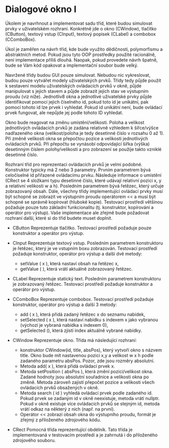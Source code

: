 # Dialogové okno I

Úkolem je navrhnout a implementovat sadu tříd, které budou simulovat prvky v uživatelském rozhraní. Konkrétně jde o okno (CWindow), tlačítko (CButton), textový vstup (CInput), textový popisek (CLabel) a combobox (CComboBox).

Úkol je zaměřen na návrh tříd, kde bude využito dědičnosti, polymorfismu a abstraktních metod. Pokud jsou tyto OOP prostředky použité racionálně, není implementace příliš dlouhá. Naopak, pokud provedete návrh špatně, bude se Vám kód opakovat a implementační soubor bude velký.

Navržené třídy budou GUI pouze simulovat. Nebudou nic vykreslovat, budou pouze vytvářet modely uživatelských prvků. Třídy tedy půjde použít k sestavení modelu uživatelských ovládacích prvků v okně, půjde manipulovat s jejich stavem a půjde zobrazit jejich stav ve výstupním proudu (viz níže). Jednotliv8 okna a jednotlivé uživatelské prvky půjde identifikovat pomocí jejich číselného id, pokud toto id je unikátní, pak pomocí tohoto id lze prvek i vyhledat. Pokud id unikátní není, bude ovládací prvek fungovat, ale nepůjde jej podle tohoto ID vyhledat.

Okno bude reagovat na změnu umístění/velikosti. Poloha a velikost jednotlivých ovládacích prvků je zadána relativně vzhledem k šířce/výšce nadřazeného okna (velikost/poloha je tedy desetinné číslo v rozsahu 0 až 1). Při změně velikosti okna se přepočtou pozice a velikosti jednotlivých ovládacích prvků. Při přepočtu se vynásobí odpovídající šířka (výška) desetinným číslem polohy/velikosti a pro zobrazení se použije takto vzniklé desetinné číslo.

Rozhraní tříd pro reprezentaci ovládacích prvků je velmi podobné. Konstruktor typicky má 2 nebo 3 parametry. Prvním parametrem bývá celočíselné id přiřazené ovládacímu prvku. Následuje informace o umístění (CRect se 4 složkami typu desetinné číslo, které udávají relativní pozici x, y a relativní velikosti w a h). Posledním parametrem bývá řetězec, který určuje zobrazovaný obsah. Dále, všechny třídy implementující ovládací prvky musí být schopné se zobrazit ve výstupním proudu operátorem << a musí být schopné se správně kopírovat (hluboké kopie). Testovací prostředí většinou požaduje pouze tuto základní funkcionalitu (tj. konstruktor, kopírování a operátor pro výstup). Vaše implementace ale zřejmě bude požadovat rozhraní další, které si do tříd budete muset doplnit.

- CButton
    Reprezentuje tlačítko. Testovací prostředí požaduje pouze konstruktor a operátor pro výstup.
- CInput
    Reprezentuje textový vstup. Posledním parametrem konstruktoru je řetězec, který je ve vstupním boxu zobrazován. Testovací prostředí požaduje konstruktor, operátor pro výstup a další dvě metody:
    - setValue ( x ), která nastaví obsah na řetězec x,
    - getValue ( ), která vrátí aktuálně zobrazovaný řetězec.

- CLabel
    Reprezentuje statický text. Posledním parametrem konstruktoru je zobrazovaný řetězec. Testovací prostředí požaduje konstruktor a operátor pro výstup.
- CComboBox
    Reprezentuje combobox. Testovací prostředí požaduje konstruktor, operátor pro výstup a další 3 metody:
    - add ( x ), která přidá zadaný řetězec x do seznamu nabídek,
    - setSelected ( x ), která nastaví nabídku s indexem x jako vybranou (výchozí je vybraná nabídka s indexem 0),
    - getSelected (), která zjistí index aktuálně vybrané nabídky.
- CWindow
    Reprezentuje okno. Třída má následující rozhraní:
    - konstruktor CWindow(id, title, absPos), který vytvoří okno s názvem title. Okno bude mít nastavenou pozici x,y a velikost w x h podle zadaného parametru absPos. Pozor, zde jsou rozměry absolutní.
    - Metoda add( x ), která přidá ovládací prvek x.
    - Metoda setPosition ( absPos ), která změní pozici/velikost okna. Zadané hodnoty jsou absolutní souřadnice a velikosti okna po změně. Metoda zároveň zajistí přepočet pozice a velikosti všech ovládacích prvků obsažených v okně.
    - Metoda search ( id ) vyhledá ovládací prvek podle zadaného id. Pokud prvek se zadaným id v okně neexistuje, metoda vrátí nullptr. Pokud v okně existuje více ovládacích prvků se stejným id, metoda vrátí odkaz na některý z nich (např. na první).
    - Operátor << zobrazí obsah okna do výstupního proudu, formát je zřejmý z přiloženého zdrojového kódu.

- CRect
Pomocná třída reprezentující obdélník. Tato třída je implementovaná v testovacím prostředí a je zahrnutá i do přiloženého zdrojového souboru.